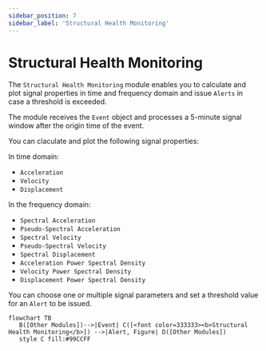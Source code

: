 ```yaml
---
sidebar_position: 7
sidebar_label: 'Structural Health Monitoring'
---
```


# Structural Health Monitoring
The `Structural Health Monitoring` module enables you to calculate and plot signal properties in time and frequency domain and issue `Alerts` in case a threshold is exceeded.

The module receives the `Event` object and processes a 5-minute signal window after the origin time of the event.

You can claculate and plot the following signal properties:

In time domain:
- `Acceleration`
- `Velocity`
- `Displacement`

In the frequency domain:
- `Spectral Acceleration`
- `Pseudo-Spectral Acceleration`
- `Spectral Velocity`
- `Pseudo-Spectral Velocity`
- `Spectral Displacement`
- `Acceleration Power Spectral Density`
- `Velocity Power Spectral Density`
- `Displacement Power Spectral Density`

You can choose one or multiple signal parameters and set a threshold value for an `Alert` to be issued.

```mermaid
flowchart TB
   B([Other Modules])-->|Event| C([<font color=333333><b>Structural Health Monitoring</b>]) -->|Alert, Figure| D([Other Modules])
   style C fill:#99CCFF
```
